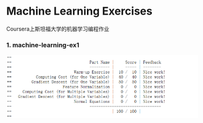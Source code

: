 Machine Learning Exercises
======
Coursera上斯坦福大学的机器学习编程作业

### 1. machine-learning-ex1
![machine-learning-ex1][1]


  [1]: ./images/machine-learning-ex1_01.png "machine-learning-ex1_01.png"